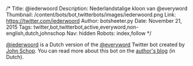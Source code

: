 /*
Title: @iederwoord
Description: Nederlandstalige kloon van @everyword
Thumbnail: /content/bots/bot,twitterbots/images/iederwoord.png
Link: https://twitter.com/iederwoord
Author: botsheeter.py
Date: November 21, 2015
Tags: twitter,bot,twitterbot,active,everyword,non-english,dutch,johnschop
Nav: hidden
Robots: index,follow
*/

[@iederwoord](https://twitter.com/iederwoord) is a Dutch version of the [@everyword](https://www.botwiki.org/bots/bot,twitterbots/everyword/) Twitter bot created by [John Schop](https://twitter.com/johnschop). You can read more about this bot on the [author's blog](http://johnschop.nl/2012-08-13/iederwoord-waarom) (in Dutch).

